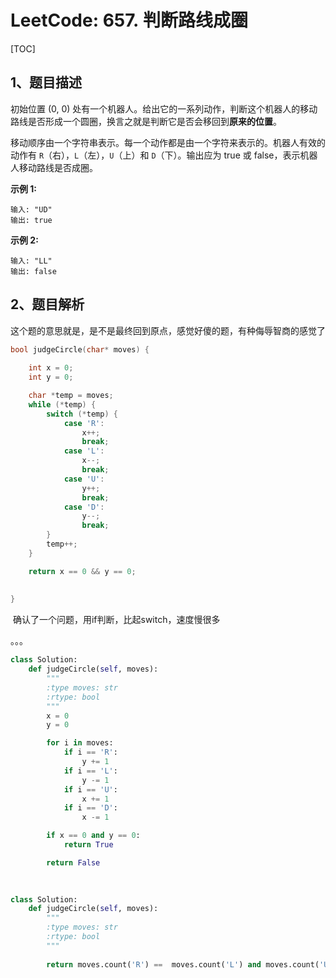 # LeetCode: 657. 判断路线成圈

[TOC]

## 1、题目描述





初始位置 (0, 0) 处有一个机器人。给出它的一系列动作，判断这个机器人的移动路线是否形成一个圆圈，换言之就是判断它是否会移回到**原来的位置**。

移动顺序由一个字符串表示。每一个动作都是由一个字符来表示的。机器人有效的动作有 `R`（右），`L`（左），`U`（上）和 `D`（下）。输出应为 true 或 false，表示机器人移动路线是否成圈。

**示例 1:**

```
输入: "UD"
输出: true
```

**示例 2:**

```
输入: "LL"
输出: false
```





## 2、题目解析

​	这个题的意思就是，是不是最终回到原点，感觉好傻的题，有种侮辱智商的感觉了





```c
bool judgeCircle(char* moves) {
    
    int x = 0;
    int y = 0;

    char *temp = moves;
    while (*temp) {
        switch (*temp) {
            case 'R':
                x++;
                break;
            case 'L':
                x--;
                break;
            case 'U':
                y++;
                break;
            case 'D':
                y--;
                break;
        }
        temp++;
    }

    return x == 0 && y == 0;
    
    
}
```

​	确认了一个问题，用if判断，比起switch，速度慢很多

。。。







```python
class Solution:
    def judgeCircle(self, moves):
        """
        :type moves: str
        :rtype: bool
        """
        x = 0
        y = 0

        for i in moves:
            if i == 'R':
                y += 1
            if i == 'L':
                y -= 1
            if i == 'U':
                x += 1
            if i == 'D':
                x -= 1

        if x == 0 and y == 0:
            return True

        return False
        
        
```

```python
class Solution:
    def judgeCircle(self, moves):
        """
        :type moves: str
        :rtype: bool
        """
        
        return moves.count('R') ==  moves.count('L') and moves.count('U') == moves.count('D')
```

